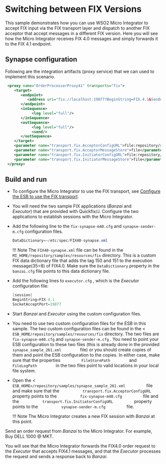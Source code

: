 # Switching between FIX Versions

This sample demonstrates how you can use WSO2 Micro Integrator to accept FIX input via the FIX transport layer and dispatch to another FIX acceptor that accept messages in a different FIX version. Here you will see how the Micro Integrator receives FIX 4.0 messages and simply forwards it to the FIX 4.1 endpoint.

## Synapse configuration

Following are the integration artifacts (proxy service) that we can used to implement this scenario.

```xml
 <proxy name="OrderProcesserProxy41" transports="fix">
    <target>
       <endpoint>
          <address uri="fix://localhost:19877?BeginString=FIX.4.1&SenderCompID=SYNAPSE&TargetCompID=EXEC"/>
       </endpoint>
       <inSequence>
            <log level="full"/>
       </inSequence>
       <outSequence>
            <log level="full"/>
            <send/>
       </outSequence>
    </target>
    <parameter name="transport.fix.AcceptorConfigURL">file:repository/samples/resources/fix/fix-synapse-m40.cfg</parameter>
    <parameter name="transport.fix.AcceptorMessageStore">file</parameter>
    <parameter name="transport.fix.InitiatorConfigURL">file:repository/samples/resources/fix/synapse-sender-m.cfg</parameter>
    <parameter name="transport.fix.InitiatorMessageStore">file</parameter>
 </proxy>
```

## Build and run

-   To configure the Micro Integrator to use the FIX transport, see [Configure the ESB to use the FIX transport](https://docs.wso2.com/display/EI650/Setting+Up+the+ESB+Samples#SettingUptheESBSamples-FIX).
-   You will need the two sample FIX applications (*Banzai* and *Executor*) that are provided with Quickfix/J. Configure the two applications to establish sessions with the Micro Integrator.
-   Add the following line to the `fix-synapse-m40.cfg` and `synapse-sender-m.cfg` configuration files.

    ```java
    DataDictionary=~/etc/spec/FIX40-synapse.xml
    ```

    !!! Note
        The `FIX40-synapse.xml` file can be found in the `MI_HOME/repository/samples/resources/fix` directory. This is a custom FIX data dictionary file that adds the tag 150 and 151 to the execution message(35=8) of FIX4.0. Make sure the `DataDictionary` property in the `banzai.cfg` file points to this data dictionary file.

-   Add the following lines to `executor.cfg` , which is the *Executor* configuration file:

    ```java
    [session]
    BeginString=FIX.4.1
    SocketAcceptPort=19877
    ```

-   Start *Banzai* and *Executor* using the custom configuration files.
-   You need to use two custom configuration files for the ESB in this
    sample. The two custom configuration files can be found in the \<
    `ESB_HOME/repository/samples/resources/fix`
    directory. The two files are
    `fix-synapse-m40.cfg` and
    `synapse-sender-m.cfg` . You need to point your
    ESB configuration to these two files (this is already done in the
    provided `          synapse_sample_261.xml         ` file) or you
    should create copies of them and point the ESB configuration to the
    copies. In either case, make sure that the properties
    `          FileStorePath         ` and
    `          FileLogPath         ` in the two files point to valid
    locations in your local file system.
-   Open the \<
    `           ESB_HOME>/repository/samples/synapse_sample_261.xml          `
    file and make sure that the
    `           transport.fix.AcceptorConfigURL          ` property
    points to the `           fix-synapse-m40.cfg          ` file and
    the `           transport.fix.InitiatorConfigURL          ` property
    points to the `           synapse-sender-m.cfg          ` file.

    !!! Note
        The Micro Integrator creates a new FIX session with *Banzai* at this point.


Send an order request from *Banzai* to the Micro Integrator. For example, Buy DELL 1000 @ MKT.

You will see that the Micro Integrator forwards the FIX4.0 order request to the *Executor* that accepts FIX4.1 messages, and that the *Executor* processes the request and sends a response back to *Banzai*.